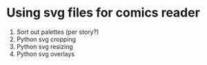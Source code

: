 # Using svg files for comics reader

1. Sort out palettes (per story?)
2. Python svg cropping
3. Python svg resizing
4. Python svg overlays